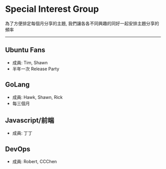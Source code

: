 # Special Interest Group
為了方便排定每個月分享的主題,
我們讓各各不同興趣的同好一起安排主題分享的頻率

---

## Ubuntu Fans
 - 成員: Tim, Shawn
 - 半年一次 Release Party

## GoLang
 - 成員: Hawk, Shawn, Rick
 - 每三個月

## Javascript/前端
 - 成員: 丁丁

## DevOps
 - 成員: Robert, CCChen
